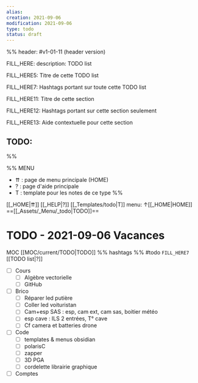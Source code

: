 ```yaml
---
alias:
creation: 2021-09-06
modification: 2021-09-06
type: todo
status: draft
---
```


%%
header: #v1-01-11 (header version)

FILL_HERE:
description: TODO list

FILL_HERE5:
Titre de cette TODO list

FILL_HERE7:
Hashtags portant sur toute cette TODO list

FILL_HERE11:
Titre de cette section

FILL_HERE12:
Hashtags portant sur cette section seulement

FILL_HERE13:
Aide contextuelle pour cette section

TODO:
- 
%%

%% MENU
- ⇈ : page de menu principale (HOME)
- ? : page d'aide principale
- T : template pour les notes de ce type
%%

[[_HOME|⇈]] [[_HELP|?]] [[_Templates/todo|T]] menu: ↑[[_HOME|HOME]] ==[[_Assets/_Menu/_todo|TODO]]==

# TODO - 2021-09-06 Vacances
MOC [[MOC/current/TODO|TODO]] %% hashtags %% #todo `FILL_HERE7` [[TODO list|?]]

- [ ] Cours
  - [ ] Algèbre vectorielle
  - [ ] GitHub
- [ ] Brico
  - [ ] Réparer led putière
  - [ ] Coller led voituristan
  - [ ] Cam+esp SAS : esp, cam ext, cam sas, boitier météo
  - [ ] esp cave : ILS 2 entrées, T° cave
  - [ ] Cf camera et batteries drone
- [ ] Code
  - [ ] templates & menus obsidian
  - [ ] polarisC
  - [ ] zapper
  - [ ] 3D PGA
  - [ ] cordelette librairie graphique
- [ ] Comptes
